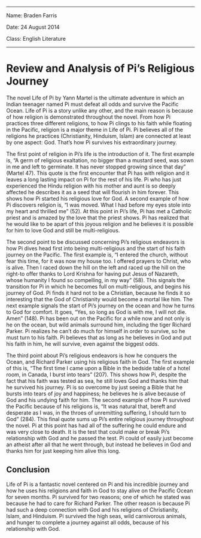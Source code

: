 ----

Name: Braden Farris

Date: 24 August 2014

Class: English Literature

----

# Review and Analysis of Pi’s Religious Journey



The novel Life of Pi by Yann
Martel is the ultimate adventure in which an Indian teenager named Pi must
defeat all odds and survive the Pacific Ocean. Life of Pi is a story
unlike any other, and the main reason is because of how religion is
demonstrated throughout the novel. From how Pi practices three different religions,
to how Pi clings to his faith while floating in the Pacific, religion is a
major theme in Life of Pi. Pi believes all of the religions he practices
(Christianity, Hinduism, Islam) are connected at least by one aspect: God. That’s
how Pi survives his extraordinary journey. 

The first point of religion in Pi’s
life is the introduction of it. The first example is, “A germ of religious
exaltation, no bigger than a mustard seed, was sown in me and left to germinate.
It has never stopped growing since that day” (Martel 47). This quote is the
first encounter that Pi has with religion and it leaves a long lasting impact
on Pi for the rest of his life. Pi who has just experienced the Hindu religion
with his mother and aunt is so deeply affected he describes it as a seed that
will flourish in him forever. This shows how Pi started his religious love for
God. A second example of how Pi discovers religion is, “I was moved. What I had
before my eyes stole into my heart and thrilled me” (52). At this point in Pi’s
life, Pi has met a Catholic priest and is amazed by the love that the priest
shows. Pi has realized that he would like to be apart of this joyous religion
and he believes it is possible for him to love God and still be
multi-religious. 

The second point to be discussed
concerning Pi’s religious endeavors is how Pi dives head first into being
multi-religious and the start of his faith journey on the Pacific. The first
example is, “I entered the church, without fear this time, for it was now my
house too. I offered prayers to Christ, who is alive. Then I raced down the
hill on the left and raced up the hill on the right-to offer thanks to Lord
Krishna for having put Jesus of Nazareth, whose humanity I found so compelling,
in my way” (58). This signals the transition for Pi in which he becomes full on
multi-religious, and begins his journey of God. Pi finds it hard not to be a
Christian, because he finds it so interesting that the God of Christianity
would become a mortal like him. The next example signals the start of Pi’s
journey on the ocean and how he turns to God for comfort. It goes, “Yes, so
long as God is with me, I will not die. Amen” (148). Pi has been out on the
Pacific for a while now and not only is he on the ocean, but wild animals
surround him, including the tiger Richard Parker. Pi realizes he can’t do much for
himself in order to survive, so he must turn to his faith. Pi believes that as
long as he believes in God and put his faith in him, he will survive, even
against the biggest odds.

The third point about Pi’s religious
endeavors is how he conquers the Ocean, and Richard Parker using his religious
faith in God. The first example of this is, “The first time I came upon a Bible
in the bedside table of a hotel room, in Canada, I burst into tears” (207). This
shows how Pi, despite the fact that his faith was tested as sea, he still loves
God and thanks him that he survived his journey. Pi is so overcome by just
seeing a Bible that he bursts into tears of joy and happiness; he believes he
is alive because of God and his undying faith for him. The second example of
how Pi survived the Pacific because of his religions is, “It was natural that,
bereft and desperate as I was, in the throes of unremitting suffering, I should
turn to God” (284). This final quote sums up Pi’s entire religious journey
throughout the novel.  Pi at this point
has had all of the suffering he could endure and was very close to death. It is
the test that could make or break Pi’s relationship with God and he passed the
test. Pi could of easily just become an atheist after all that he went through,
but instead he believes in God and thanks him for just keeping him alive this
long. 


## Conclusion

Life of Pi is a fantastic novel centered on Pi and his incredible journey and how he uses his
religions and faith in God to stay alive on the Pacific Ocean for seven months.
Pi survived for two reasons; one of which he stated was because he had to care
for Richard Parker. The other reason is because Pi had such a deep connection
with God and his religions of Christianity, Islam, and Hinduism. Pi survived
the high seas, wild carnivorous animals, and hunger to complete a journey
against all odds, because of his relationship with God.  



            




